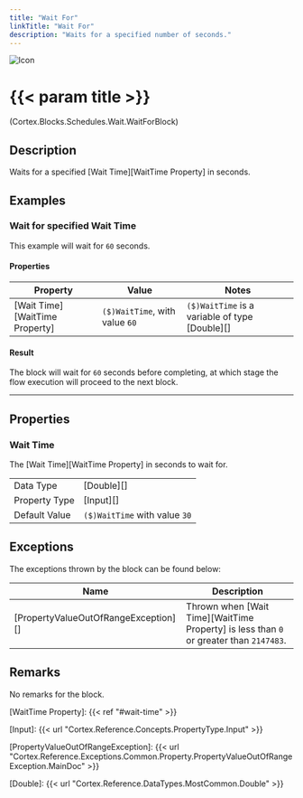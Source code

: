 ```yaml
---
title: "Wait For"
linkTitle: "Wait For"
description: "Waits for a specified number of seconds."
---
```


![Icon](/blocks/schedules-wait-for-block-icon.png)

# {{< param title >}}

<p class="namespace">(Cortex.Blocks.Schedules.Wait.WaitForBlock)</p>

## Description

Waits for a specified [Wait Time][WaitTime Property] in seconds.

## Examples

### Wait for specified Wait Time

This example will wait for `60` seconds.

#### Properties

| Property           | Value                     | Notes                                    |
|--------------------|---------------------------|------------------------------------------|
| [Wait Time][WaitTime Property] | `($)WaitTime`, with value `60` | `($)WaitTime` is a variable of type [Double][] |

#### Result

The block will wait for `60` seconds before completing, at which stage the flow execution will proceed to the next block.

***

## Properties

### Wait Time

The [Wait Time][WaitTime Property] in seconds to wait for.

| | |
|--------------------|---------------------------|
| Data Type | [Double][] |
| Property Type | [Input][] |
| Default Value | `($)WaitTime` with value `30` |

## Exceptions

The exceptions thrown by the block can be found below:

| Name     | Description |
|----------|----------|
| [PropertyValueOutOfRangeException][] | Thrown when [Wait Time][WaitTime Property] is less than `0` or greater than `2147483`. |

## Remarks

No remarks for the block.

[WaitTime Property]: {{< ref "#wait-time" >}}

[Input]: {{< url "Cortex.Reference.Concepts.PropertyType.Input" >}}

[PropertyValueOutOfRangeException]: {{< url "Cortex.Reference.Exceptions.Common.Property.PropertyValueOutOfRangeException.MainDoc" >}}

[Double]: {{< url "Cortex.Reference.DataTypes.MostCommon.Double" >}}
